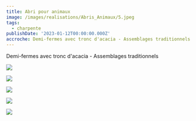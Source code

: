 ```yaml
---
title: Abri pour animaux
image: /images/realisations/Abris_Animaux/5.jpeg
tags:
  - charpente
publishDate: '2023-01-12T00:00:00.000Z'
accroche: Demi-fermes avec tronc d'acacia - Assemblages traditionnels
---
```


Demi-fermes avec tronc d'acacia - Assemblages traditionnels

![](/images/realisations/Abris_Animaux/1.jpeg)

![](/images/realisations/Abris_Animaux/2.jpeg)

![](/images/realisations/Abris_Animaux/3.jpeg)

![](/images/realisations/Abris_Animaux/4.jpeg)

![](/images/realisations/Abris_Animaux/5.jpeg)
